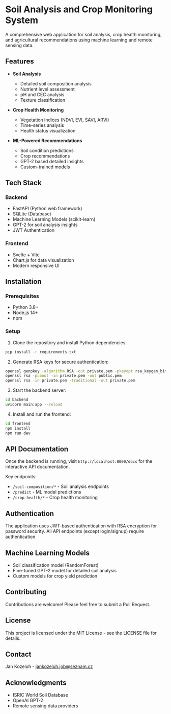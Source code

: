# Soil Analysis and Crop Monitoring System

A comprehensive web application for soil analysis, crop health monitoring, and agricultural recommendations using machine learning and remote sensing data.

## Features

- **Soil Analysis**
  - Detailed soil composition analysis
  - Nutrient level assessment
  - pH and CEC analysis
  - Texture classification

- **Crop Health Monitoring**
  - Vegetation indices (NDVI, EVI, SAVI, ARVI)
  - Time-series analysis
  - Health status visualization

- **ML-Powered Recommendations**
  - Soil condition predictions
  - Crop recommendations
  - GPT-2 based detailed insights
  - Custom-trained models

## Tech Stack

### Backend
- FastAPI (Python web framework)
- SQLite (Database)
- Machine Learning Models (scikit-learn)
- GPT-2 for soil analysis insights
- JWT Authentication

### Frontend
- Svelte + Vite
- Chart.js for data visualization
- Modern responsive UI

## Installation

### Prerequisites
- Python 3.8+
- Node.js 14+
- npm

### Setup

1. Clone the repository and install Python dependencies:
```bash
pip install -r requirements.txt
```

2. Generate RSA keys for secure authentication:
```bash
openssl genpkey -algorithm RSA -out private.pem -pkeyopt rsa_keygen_bits:2048
openssl rsa -pubout -in private.pem -out public.pem
openssl rsa -in private.pem -traditional -out private.pem
```

3. Start the backend server:
```bash
cd backend
uvicorn main:app --reload
```

4. Install and run the frontend:
```bash
cd frontend
npm install
npm run dev
```

## API Documentation

Once the backend is running, visit `http://localhost:8000/docs` for the interactive API documentation.

Key endpoints:
- `/soil-composition/*` - Soil analysis endpoints
- `/predict` - ML model predictions
- `/crop-health/*` - Crop health monitoring

## Authentication

The application uses JWT-based authentication with RSA encryption for password security. All API endpoints (except login/signup) require authentication.

## Machine Learning Models

- Soil classification model (RandomForest)
- Fine-tuned GPT-2 model for detailed soil analysis
- Custom models for crop yield prediction

## Contributing

Contributions are welcome! Please feel free to submit a Pull Request.

## License

This project is licensed under the MIT License - see the LICENSE file for details.

## Contact

Jan Kozeluh - jankozeluh.job@seznam.cz

## Acknowledgments

- ISRIC World Soil Database
- OpenAI GPT-2
- Remote sensing data providers